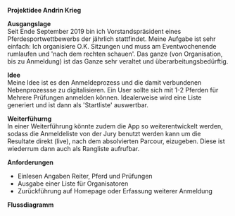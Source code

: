 **Projektidee Andrin Krieg**  

**Ausgangslage**  
Seit Ende September 2019 bin ich Vorstandspräsident eines Pferdesportwettbewerbs der jährlich stattfindet. Meine Aufgabe ist sehr einfach: Ich organisiere O.K. Sitzungen und muss am Eventwochenende rumlaufen und 'nach dem rechten schauen'. Das ganze (von Organisation, bis zu Anmeldung) ist das Ganze sehr veraltet und überarbeitungsbedürftig.

**Idee**  
Meine Idee ist es den Anmeldeprozess und die damit verbundenen Nebenprozessse zu digitalisieren. Ein User sollte sich mit 1-2 Pferden für Mehrere Prüfungen anmelden können. Idealerweise wird eine Liste generiert und ist dann als 'Startliste' auswertbar.

**Weiterfühurng**  
In einer Weiterführung könnte zudem die App so weiterentwickelt werden, sodass die Anmeldeliste von der Jury benutzt werden kann um die Resultate direkt (live), nach dem absolvierten Parcour, eizugeben. Diese ist wiederrum dann auch als Rangliste aufrufbar.

**Anforderungen**  
- Einlesen Angaben Reiter, Pferd und Prüfungen
- Ausgabe einer Liste für Organisatoren
- Zurückführung auf Homepage oder Erfassung weiterer Anmeldung

**Flussdiagramm**  









